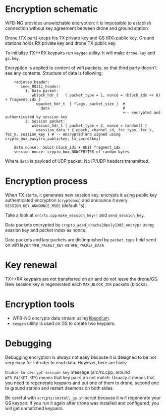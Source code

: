 # Encryption schematic

WFB-NG provides unswitchable encryption: it is impossible to establish connection without key agreement between drone and ground station.

Drone (TX part) keeps his TX private key and GS (RX) public key.
Ground stations holds RX private key and drone TX public key.

To initialize TX<->RX keypairs run ``keygen`` utility. It will make ``drone.key`` and ``gs.key``.

Encryption is applied to content of wifi packets, so that third party doesn't see any contents. Structure of data is following:

```
    radiotap_header:
       ieee_80211_header:
         1. Data packet:
            wblock_hdr_t   { packet_type = 1, nonce = (block_idx << 8) + fragment_idx }
              wpacket_hdr_t  { flags, packet_size }  #
                data                                 #
                                                     +-- encrypted and authenticated by session key
         2. Session packet:
            wsession_hdr_t { packet_type = 2, nonce = random() }
              wsession_data_t { epoch, channel_id, fec_type, fec_k, fec_n, session_key } # -- encrypted and signed using crypto_box_easy(rx_publickey, tx_secretkey)

    data nonce:  56bit block_idx + 8bit fragment_idx
    session nonce: crypto_box_NONCEBYTES of random bytes
```

Where `data` is payload of UDP packet. No IP/UDP headers transmitted.


# Encryption process

When TX starts, it generates new session key, encrypts it using public key authenticated encryption (``cryptobox``) and announce it every ``SESSION_KEY_ANNOUNCE_MSEC`` (default 1s). 

Take a look at `src/tx.cpp`  `make_session_key()` and `send_session_key`.

Data packets encrypted by ``crypto_aead_chacha20poly1305_encrypt`` using session key and packet index as nonce.

Data packets and key packets are distinguished by `packet_type` field send on wifi layer:
`WFB_PACKET_KEY` vs `WFB_PACKET_DATA`


# Key renewal

TX<->RX keypairs are not transferred on air and do not leave the drone/GS.
New session key is regenerated each ``MAX_BLOCK_IDX`` packets (blocks).


# Encryption tools

* WFB-NG encrypts data stream using [libsodium](https://download.libsodium.org/doc/).
* ``keygen`` utility is used on GS to create two keypairs.

# Debugging

Debugging encryption is always not easy because it is designed to be not very easy for intruder to read data. However, here are hints:

``Unable to decrypt session key`` message (src/rx.cpp, around `WFB_PACKET_KEY`) means that
key pairs do not match. Usually it means that you need to regenerate keypairs and put one of them to drone, second one to ground station and restart daemons on both sides.

Be careful with `scripts/install_gs.sh` script because it will regenerate your GS keypair.
If you run it again after drone was installed and configured, you will get unmatched keypairs.

